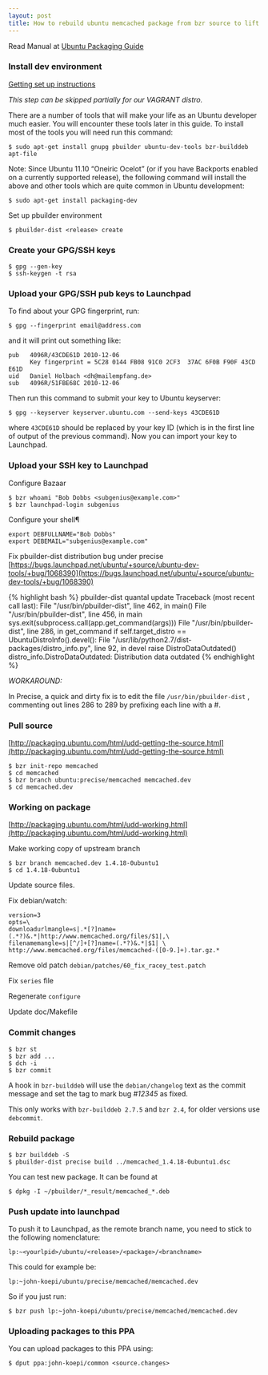 ```yaml
---
layout: post
title: How to rebuild ubuntu memcached package from bzr source to lift up upstream version
---
```


Read Manual at [Ubuntu Packaging Guide](http://packaging.ubuntu.com/html/index.html)

### Install dev environment

[Getting set up instructions](http://packaging.ubuntu.com/html/getting-set-up.html)

_This step can be skipped partially for our VAGRANT distro._

There are a number of tools that will make your life as an Ubuntu developer much easier. You will encounter these tools later in this guide. To install most of the tools you will need run this command:

    $ sudo apt-get install gnupg pbuilder ubuntu-dev-tools bzr-builddeb apt-file

Note: Since Ubuntu 11.10 “Oneiric Ocelot” (or if you have Backports enabled on a currently supported release), the following command will install the above and other tools which are quite common in Ubuntu development:

    $ sudo apt-get install packaging-dev

Set up pbuilder environment

    $ pbuilder-dist <release> create

### Create your GPG/SSH keys

    $ gpg --gen-key
    $ ssh-keygen -t rsa

### Upload your GPG/SSH pub keys to Launchpad

To find about your GPG fingerprint, run:

    $ gpg --fingerprint email@address.com

and it will print out something like:

    pub   4096R/43CDE61D 2010-12-06
          Key fingerprint = 5C28 0144 FB08 91C0 2CF3  37AC 6F0B F90F 43CD E61D
    uid   Daniel Holbach <dh@mailempfang.de>
    sub   4096R/51FBE68C 2010-12-06

Then run this command to submit your key to Ubuntu keyserver:

    $ gpg --keyserver keyserver.ubuntu.com --send-keys 43CDE61D

where `43CDE61D` should be replaced by your key ID (which is in the first line of output of the previous command). Now you can import your key to Launchpad.

### Upload your SSH key to Launchpad

Configure Bazaar

    $ bzr whoami "Bob Dobbs <subgenius@example.com>"
    $ bzr launchpad-login subgenius

Configure your shell¶

    export DEBFULLNAME="Bob Dobbs"
    export DEBEMAIL="subgenius@example.com"

Fix pbuilder-dist distribution bug under precise [https://bugs.launchpad.net/ubuntu/+source/ubuntu-dev-tools/+bug/1068390](https://bugs.launchpad.net/ubuntu/+source/ubuntu-dev-tools/+bug/1068390)

{% highlight bash %}
pbuilder-dist quantal update
Traceback (most recent call last):
  File "/usr/bin/pbuilder-dist", line 462, in <module>
    main()
  File "/usr/bin/pbuilder-dist", line 456, in main
    sys.exit(subprocess.call(app.get_command(args)))
  File "/usr/bin/pbuilder-dist", line 286, in get_command
    if self.target_distro == UbuntuDistroInfo().devel():
  File "/usr/lib/python2.7/dist-packages/distro_info.py", line 92, in devel
    raise DistroDataOutdated()
distro_info.DistroDataOutdated: Distribution data outdated
{% endhighlight %}

_WORKAROUND:_

In Precise, a quick and dirty fix is to edit the file `/usr/bin/pbuilder-dist` , commenting out lines 286 to 289 by prefixing each line with a #.

### Pull source

[http://packaging.ubuntu.com/html/udd-getting-the-source.html](http://packaging.ubuntu.com/html/udd-getting-the-source.html)

    $ bzr init-repo memcached
    $ cd memcached
    $ bzr branch ubuntu:precise/memcached memcached.dev
    $ cd memcached.dev

### Working on package

[http://packaging.ubuntu.com/html/udd-working.html](http://packaging.ubuntu.com/html/udd-working.html)

Make working copy of upstream branch

    $ bzr branch memcached.dev 1.4.18-0ubuntu1
    $ cd 1.4.18-0ubuntu1

Update source files.

Fix debian/watch:

    version=3
    opts=\
    downloadurlmangle=s|.*[?]name=(.*?)&.*|http://www.memcached.org/files/$1|,\
    filenamemangle=s|[^/]+[?]name=(.*?)&.*|$1| \
    http://www.memcached.org/files/memcached-([0-9.]+).tar.gz.*

Remove old patch `debian/patches/60_fix_racey_test.patch` 

Fix `series` file

Regenerate `configure`

Update doc/Makefile

### Commit changes

    $ bzr st
    $ bzr add ...
    $ dch -i
    $ bzr commit

A hook in `bzr-builddeb` will use the `debian/changelog` text as the commit message and set the tag to mark bug _#12345_ as fixed.

This only works with `bzr-builddeb 2.7.5` and `bzr 2.4`, for older versions use `debcommit`.

### Rebuild package

    $ bzr builddeb -S
    $ pbuilder-dist precise build ../memcached_1.4.18-0ubuntu1.dsc

You can test new package. It can be found at

    $ dpkg -I ~/pbuilder/*_result/memcached_*.deb

### Push update into launchpad

To push it to Launchpad, as the remote branch name, you need to stick to the following nomenclature:

    lp:~<yourlpid>/ubuntu/<release>/<package>/<branchname>

This could for example be:

    lp:~john-koepi/ubuntu/precise/memcached/memcached.dev

So if you just run:

    $ bzr push lp:~john-koepi/ubuntu/precise/memcached/memcached.dev

### Uploading packages to this PPA

You can upload packages to this PPA using:

    $ dput ppa:john-koepi/common <source.changes>

